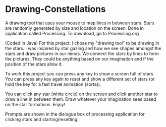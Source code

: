 # Drawing-Constellations
A drawing tool that uses your mouse to map lines in between stars. Stars are randomly generated by size and location on the screen. 
Done in application called Processing. To download, go to Processing.org

(Coded in Java)
For this project, I chose my "drawing tool" to be drawing in the stars. I was inspired by 
star gazing and how we see shapes amongst the stars and draw pictures in our minds.
We connect the stars by lines to form the pictures. They could be anything based on our 
imagination and if the position of the stars allow it. 

To work this project you can press any key to show a screen full of stars. You can press 
any key again to reset and show a different set of stars 
(or hold the key for a fast travel animation (sorta)).

You can click any star (white circle) on the screen and click another star to draw a line 
in between them. Draw whatever your imagination sees based on the star formations. Enjoy!

Prompts are shown in the dialogue box of processing application for clicking stars and starting/resetting.
